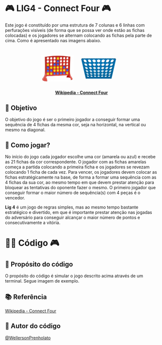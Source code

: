 
# 🎮 LIG4 - Connect Four 🎮

Este jogo é constituído por uma estrutura de 7 colunas e 6 linhas com perfurações visíveis 
(de forma que se possa ver onde estão as fichas colocadas) e os jogadores se alternam 
colocando as fichas pela parte de cima. Como é apresentado nas imagens abaixo.

<h1 align="center">
  <img alt="Lig4-Estrela" title="#Lig4" width=21% src="./assets/lig4-estrela.jpg" />
  <img alt="Lig4-Gif" title="#Lig4" width=30% src="./assets/lig4-gif.gif" />
  
  <h4 align="center">
    <a href="https://en.wikipedia.org/wiki/Connect_Four">
        Wikipedia - Connect Four
    </a>
  </h4>
</h1>


## 📌 Objetivo

O objetivo do jogo é ser o primeiro jogador a 
conseguir formar uma sequência de 4 fichas da mesma cor, seja na horizontal, na vertical 
ou mesmo na diagonal.

## 🎯 Como jogar?

No início do jogo cada jogador escolhe uma cor (amarela ou azul) e recebe as 21 fichas 
da cor correspondente. O jogador com as fichas amarelas começa a partida colocando a 
primeira ficha e os jogadores se revezam colocando 1 ficha de cada vez. Para vencer, 
os jogadores devem colocar as fichas estratégicamente na base, de forma a formar uma 
sequência com as 4 fichas da sua cor, ao mesmo tempo em que devem prestar atenção para 
bloquear as tentativas do oponente fazer o mesmo. O primeiro jogador que conseguir 
formar o maior número de sequência(s) com 4 peças é o vencedor.

**Lig 4** é um jogo de regras simples, mas ao mesmo tempo bastante estratégico e divertido, 
em que é importante prestar atenção nas jogadas do adversário para conseguir alcançar o 
maior número de pontos e consecutivamente a vitória.

# 🧑‍💻 Código 🎮

## 🧩 Propósito do código

O propósito do código é simular o jogo descrito acima através de um terminal.
Segue imagem de exemplo.

## 📚 Referência

[Wikipedia - Connect Four](https://en.wikipedia.org/wiki/Connect_Four)


## 📝 Autor do código

[@WellersonPrenholato](https://github.com/WellersonPrenholato)
